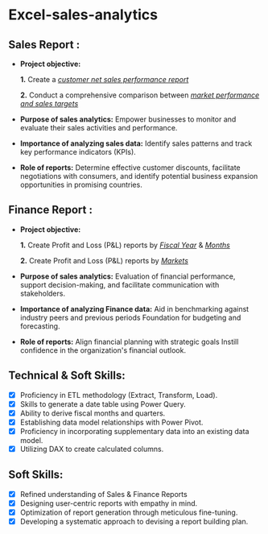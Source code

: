 # Excel-sales-analytics

## Sales Report :


- **Project objective:** 

    **1.** Create a _[customer net sales performance report](https://github.com/imaadsullia/Excel-sales-analytics/blob/main/Customer%20Net%20Sales%20Performance%20Report.pdf)_ 

    **2.** Conduct a comprehensive comparison between _[market performance and sales targets](https://github.com/imaadsullia/Excel-sales-analytics/blob/main/Market%20Performance%20VS%20Target.pdf)_

- **Purpose of sales analytics:** Empower businesses to monitor and evaluate their sales activities and performance.

- **Importance of analyzing sales data:** Identify sales patterns and track key performance indicators (KPIs).

- **Role of reports:** Determine effective customer discounts, facilitate negotiations with consumers, and identify potential business expansion opportunities in promising countries.


## Finance Report :

- **Project objective:** 

    **1.** Create Profit and Loss (P&L) reports by _[Fiscal Year](https://github.com/imaadsullia/Excel-sales-analytics/blob/main/P%26L%20by%20FY.pdf)_ & _[Months](https://github.com/imaadsullia/Excel-sales-analytics/blob/main/P%26L%20by%20Months.pdf)_ 

   **2.** Create Profit and Loss (P&L) reports by _[Markets](https://github.com/imaadsullia/Excel-sales-analytics/blob/main/P%26L%20For%20Markets.pdf)_

- **Purpose of sales analytics:** Evaluation of financial performance, support decision-making, and facilitate communication with stakeholders.

- **Importance of analyzing Finance data:** Aid in benchmarking against industry peers and previous periods Foundation for budgeting and forecasting.

- **Role of reports:** Align financial planning with strategic goals Instill confidence in the organization's financial outlook.


## Technical & Soft Skills:
- [x]	Proficiency in ETL methodology (Extract, Transform, Load).
- [x]	Skills to generate a date table using Power Query.
- [x]	Ability to derive fiscal months and quarters.
- [x]	Establishing data model relationships with Power Pivot.
- [x]	Proficiency in incorporating supplementary data into an existing data model.
- [x]	Utilizing DAX to create calculated columns.

## Soft Skills:
- [x]	Refined understanding of Sales & Finance Reports
- [x]	Designing user-centric reports with empathy in mind.
- [x]	Optimization of report generation through meticulous fine-tuning.
- [x]	Developing a systematic approach to devising a report building plan.
